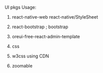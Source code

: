 UI pkgs Usage:

1. react-native-web
   react-native/StyleSheet

2. react-bootstrap ; bootstrap

3. oreui-free-react-admin-template

4. css

5. w3css using CDN <link/>

6. zoomable 
